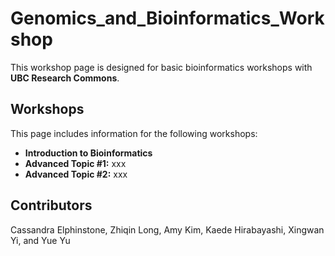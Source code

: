 # Genomics_and_Bioinformatics_Workshop
 
This workshop page is designed for basic bioinformatics workshops with **UBC Research Commons**.

## Workshops

This page includes information for the following workshops:

- **Introduction to Bioinformatics**
- **Advanced Topic #1:** xxx
- **Advanced Topic #2:** xxx

## Contributors

Cassandra Elphinstone, Zhiqin Long, Amy Kim, Kaede Hirabayashi, Xingwan Yi, and Yue Yu